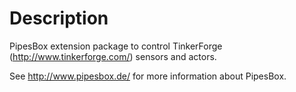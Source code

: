 Description
===========

PipesBox extension package to control TinkerForge (http://www.tinkerforge.com/)
sensors and actors.

See http://www.pipesbox.de/ for more information about PipesBox.
